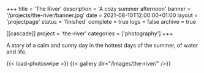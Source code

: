 +++
title = 'The River'
description = 'A cozy summer afternoon'
banner = '/projects/the-river/banner.jpg'
date = 2021-08-10T12:00:00+01:00
layout = 'projectpage'
status = 'finished'
complete = true
logs = false
archive = true

[[cascade]]
project = 'the-river'
categories = ['photography']
+++

A story of a calm and sunny day in the hottest days of the summer, of water and life.

{{< load-photoswipe >}}
{{< gallery dir="/images/the-river/" />}}